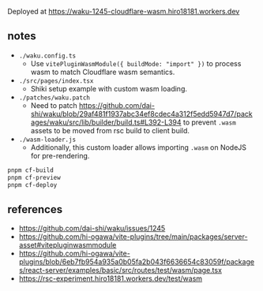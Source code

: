 Deployed at https://waku-1245-cloudflare-wasm.hiro18181.workers.dev

## notes

- `./waku.config.ts`
  - Use `vitePluginWasmModule({ buildMode: "import" })` to process wasm to match Cloudflare wasm semantics.
- `./src/pages/index.tsx`
  - Shiki setup example with custom wasm loading.
- `./patches/waku.patch`
  - Need to patch https://github.com/dai-shi/waku/blob/29af481f1937abc34ef8cdec4a312f5edd5947d7/packages/waku/src/lib/builder/build.ts#L392-L394 to prevent `.wasm` assets to be moved from rsc build to client build.
- `./wasm-loader.js`
  - Additionally, this custom loader allows importing `.wasm` on NodeJS for pre-rendering.

```sh
pnpm cf-build
pnpm cf-preview
pnpm cf-deploy
```

## references

- https://github.com/dai-shi/waku/issues/1245
- https://github.com/hi-ogawa/vite-plugins/tree/main/packages/server-asset#vitepluginwasmmodule
- https://github.com/hi-ogawa/vite-plugins/blob/6eb7fb954a935a0b05fa2b043f6636654c83059f/packages/react-server/examples/basic/src/routes/test/wasm/page.tsx
- https://rsc-experiment.hiro18181.workers.dev/test/wasm
